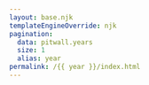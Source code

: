 ```yaml
---
layout: base.njk
templateEngineOverride: njk
pagination:
  data: pitwall.years
  size: 1
  alias: year
permalink: /{{ year }}/index.html
---
```

